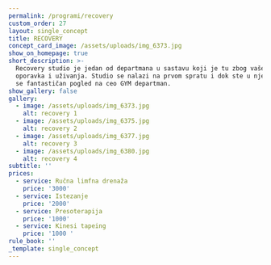 ```yaml
---
permalink: /programi/recovery
custom_order: 27
layout: single_concept
title: RECOVERY
concept_card_image: /assets/uploads/img_6373.jpg
show_on_homepage: true
short_description: >-
  Recovery studio je jedan od departmana u sastavu koji je tu zbog vašeg
  oporavka i uživanja. Studio se nalazi na prvom spratu i dok ste u njemu pruža
  se fantastičan pogled na ceo GYM departman. 
show_gallery: false
gallery:
  - image: /assets/uploads/img_6373.jpg
    alt: recovery 1
  - image: /assets/uploads/img_6375.jpg
    alt: recovery 2
  - image: /assets/uploads/img_6377.jpg
    alt: recovery 3
  - image: /assets/uploads/img_6380.jpg
    alt: recovery 4
subtitle: ''
prices:
  - service: Ručna limfna drenaža
    price: '3000'
  - service: Istezanje
    price: '2000'
  - service: Presoterapija
    price: '1000'
  - service: Kinesi tapeing
    price: '1000 '
rule_book: ''
_template: single_concept
---
```


